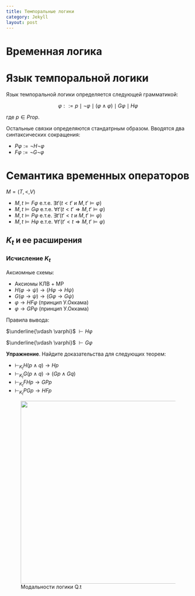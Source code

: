 ```yaml
---
title: Темпоральные логики 
category: Jekyll
layout: post
---
```


# Временная логика

# Язык темпоральной логики
Язык темпоральной логики определяется следующей грамматикой:

$$\varphi  ::= p \mid \neg \varphi \mid (\varphi \wedge \varphi ) \mid G \varphi \mid H \varphi$$

где $p \in Prop$.

Остальные связки определяются стандатрным образом. Вводятся два синтаксических сокращения:
- $P \varphi:= \neg H \neg \varphi$
- $F \varphi:= \neg G \neg \varphi$

# Семантика временных операторов 
$M=(T, <, V)$ 

- $M, t \models F\varphi$ е.т.е. $\exists t' (t < t' \text{ и }  M, t' \models \varphi)$
- $M, t \models G \varphi$ е.т.е. $\forall t' (t < t' \Rightarrow M, t' \models \varphi)$
- $M, t \models P \varphi$ е.т.е. $\exists t' (t' < t \text{ и }  M, t' \models \varphi)$
- $M, t \models H \varphi$ е.т.е. $\forall t' (t' < t \Rightarrow M, t' \models \varphi)$	


## $K_t$ и ее расширения 

### Исчисление $K_t$

Аксиомные схемы: 
- Аксиомы КЛВ + MP 
- $H(\varphi \to \psi) \to (H  \varphi \to H \psi )$ 
- $G(\varphi \to \psi) \to (G  \varphi \to G \psi )$ 
- $\varphi \to H F \varphi$ (принцип У.Оккама)
- $\varphi \to G P \varphi$ (принцип У.Оккама)

Правила вывода:

$\underline{\vdash \varphi}$ 
$\vdash H \varphi$

$\underline{\vdash \varphi}$ 
$\vdash G \varphi$

**Упражнение**. Найдите доказательства для следующих теорем:
- $\vdash_{K_t} H (p \wedge q) \to Hp$
- $\vdash_{K_t} G (p \wedge q) \to (G p \wedge Gq)$
- $\vdash_{K_t} FHp \to GPp$
- $\vdash_{K_t} PGp \to HFp$



<figure class="sign">
   
<img src="/logic-course/docs/assets/images/Nest.png" alt="" width="500" height=""> 
 
<figcaption> Модальности логики Q.t </figcaption>

</figure>
